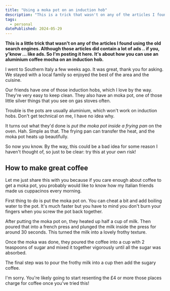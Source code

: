 ```yaml
---
title: "Using a moka pot on an induction hob"
description: "This is a trick that wasn't on any of the articles I found using the old search engines. So I'm posting it here. It's about how you can use an aluminium coffee moka pot on an induction hob."
tags: 
  - personal
datePublished: 2024-05-29
---
```

**This is a little trick that wasn't on any of the articles I found using the old search engines. Although those articles did contain a lot of ads .. if you, y'know ... like ads. So I'm posting it here. It's about how you can use an aluminium coffee mocha on an induction hob.**

I went to Southern Italy a few weeks ago. It was great, thank you for asking. We stayed with a local family so enjoyed the best of the area and the cuisine.

Our friends have one of those induction hobs, which I love by the way. They're very easy to keep clean. They also have an moka pot, one of those little silver things that you see on gas stoves often. 

Trouble is the pots are usually aluminium, which won't work on induction hobs. Don't get technical on me, I have no idea why.

It turns out what they'd done is _put the moka pot inside a frying pan_ on the oven. Hah. Simple as that. The frying pan can transfer the heat, and the moka pot heats up beautifully.

So now you know. By the way, this could be a bad idea for some reason I haven't thought of, so just to be clear: try this at your own risk!

## How to make great coffee

Let me just share this with you because if you care enough about coffee to get a moka pot, you probably would like to know how my Italian friends made us cuppacinos every morning.

First thing to do is put the moka pot on. You can cheat a bit and add boiling water to the pot. It's much faster but you have to mind you don't burn your fingers when you screw the pot back together.

After putting the moka pot on, they heated up half a cup of milk. Then poured that into a french press and plunged the milk inside the press for around 30 seconds. This turned the milk into a lovely frothy texture.

Once the moka was done, they poured the coffee into a cup with 2 teaspoons of sugar and mixed it together vigorously until all the sugar was absorbed.

The final step was to pour the frothy milk into a cup then add the sugary coffee.

I'm sorry. You're likely going to start resenting the £4 or more those places charge for coffee once you've tried this!